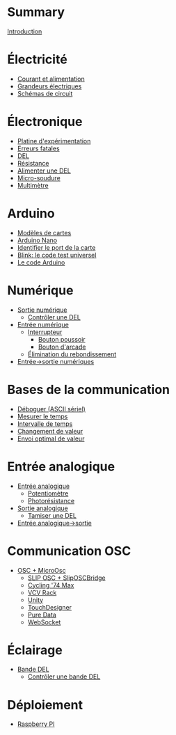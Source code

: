 # Summary

[Introduction](./introduction.md)

# Électricité
- [Courant et alimentation](./electricite.md)
- [Grandeurs électriques](./grandeurs_electriques.md)
- [Schémas de circuit](./schemas_circuit.md)

# Électronique
- [Platine d'expérimentation](./platine_experimentation.md)
- [Erreurs fatales](./erreurs_fatales.md)
- [DEL](./del.md)
- [Résistance](./resistance.md)
- [Alimenter une DEL](./alimenter_del.md)
- [Micro-soudure](./micro-soudure.md)
- [Multimètre](./multimetre.md)

# Arduino
- [Modèles de cartes](./arduino_cartes.md)
- [Arduino Nano](./arduino_nano.md)
- [Identifier le port de la carte](./arduino_port.md)
- [Blink: le code test universel](./arduino-ide_test_blink.md)
- [Le code Arduino](./arduino_code.md)

# Numérique
- [Sortie numérique](./sortie_numerique.md)
   - [Contrôler une DEL](./arduino_exemple_del.md)
- [Entrée numérique](./entree_numerique.md)
   - [Interrupteur](./interrupteur.md)
      - [Bouton poussoir](./bouton_poussoir.md)
      - [Bouton d'arcade](./bouton_arcade.md)
   - [Élimination du rebondissement]()
- [Entrée->sortie numériques](./controle_sortie_num_par_entree_num.md)

# Bases de la communication
- [Déboguer (ASCII sériel)](./arduino_deboguer.md)
- [Mesurer le temps](./arduino_millis.md)
- [Intervalle de temps](./intervalle.md)
- [Changement de valeur](./changement.md)
- [Envoi optimal de valeur](./envoie_valeur.md)

# Entrée analogique
- [Entrée analogique](./entree_analogique.md)
   - [Potentiomètre](./potentiometre.md)
   - [Photorésistance](./photoresistance.md)
- [Sortie analogique]()
   - [Tamiser une DEL]()
- [Entrée analogique->sortie](./controle_sortie_par_entree_analogique.md)

# Communication OSC
- [OSC + MicroOsc]()
   - [SLIP OSC + SlipOSCBridge]()
   - [Cycling '74 Max]()
   - [VCV Rack]()
   - [Unity]()
   - [TouchDesigner]()
   - [Pure Data](./pd.md)
   - [WebSocket]()

# Éclairage
- [Bande DEL]()
   - [Contrôler une bande DEL]()

# Déploiement
- [Raspberry PI]()
